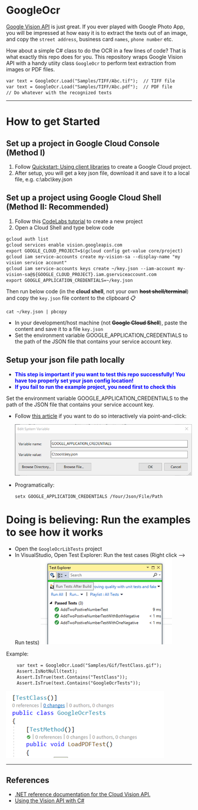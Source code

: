 # GoogleOcr

[Google Vision API](https://cloud.google.com/vision) is just great. If you ever played with Google Photo App, you will be impressed at how easy it is to extract the texts out of an image, and copy the `street address`, business card `names`, `phone number` etc.

How about a simple C# class to do the OCR in  a few lines of code? That is what exactly this repo does for you. This repository wraps Google Vision API with a handy utiity class `GoogleOcr` to perform text extraction from images or PDF files.


```CSharp
var text = GoogleOcr.Load("Samples/TIFF/Abc.tif");  // TIFF file
var text = GoogleOcr.Load("Samples/TIFF/Abc.pdf");  // PDF file
// Do whatever with the recognized texts
```


------

# How to get Started
## Set up a project in Google Cloud Console (Method I) 

1. Follow [Quickstart: Using client libraries](https://cloud.google.com/vision/docs/quickstart-client-libraries) to create a Google Cloud project. 
2. After setup, you will get a key json file, download it and save it to a local file, e.g. c:\abc\key.json


## Set up a project using Google Cloud Shell (Method II: Recommended)

1. Follow this [CodeLabs tutorial](https://codelabs.developers.google.com/codelabs/cloud-vision-api-csharp#0) to create a new project
2. Open a Cloud Shell and type below code

```
gcloud auth list
gcloud services enable vision.googleapis.com
export GOOGLE_CLOUD_PROJECT=$(gcloud config get-value core/project)
gcloud iam service-accounts create my-vision-sa --display-name "my vision service account"
gcloud iam service-accounts keys create ~/key.json --iam-account my-vision-sa@${GOOGLE_CLOUD_PROJECT}.iam.gserviceaccount.com
export GOOGLE_APPLICATION_CREDENTIALS=~/key.json
```

Then run below code (in the **cloud shell**, not your own **~~host shell/terminal~~**) and copy the `key.json` file content to the clipboard 📋
```
cat ~/key.json | pbcopy
```

- In your development/host machine (not **~~Google Cloud Shell~~**), paste the content and save it to a file `key.json`
- Set the environment variable GOOGLE_APPLICATION_CREDENTIALS to the path of the JSON file that contains your service account key. 

## Setup your json file path locally

- <span style="color:blue">**This step is important if you want to test this repo successfully! You have too properly set your json config location!**
- <span style="color:blue">**If you fail to run the example project, you need first to check this**

Set the environment variable GOOGLE_APPLICATION_CREDENTIALS to the path of the JSON file that contains your service account key.
   - Follow [this article](https://www.architectryan.com/2018/08/31/how-to-change-environment-variables-on-windows-10/) if you want to do so interactively via point-and-click:

     ![](./Snapshots/json%20path.png)

   - Programatically:

      ```shell
      setx GOOGLE_APPLICATION_CREDENTIALS /Your/Json/File/Path
      ```

# Doing is believing: Run the examples to see how it works
- Open the `GoogleOcrLibTests` project
- In VisualStudio, Open Test Explorer: Run the test cases (Right click --> Run tests)
![](./Snapshots/run-test.png)
  

Example:
```CSharp
    var text = GoogleOcr.Load("Samples/Gif/TestClass.gif");
    Assert.IsNotNull(text);
    Assert.IsTrue(text.Contains("TestClass"));
    Assert.IsTrue(text.Contains("GoogleOcrTests"));
```

![GIF OCR](https://github.com/hkusoft/GoogleOcr/blob/main/GoogleOcrLibTests/Samples/GIF/TestClass.gif?raw=true)

------ 



## References

- [.NET reference documentation for the Cloud Vision API.](https://googleapis.dev/dotnet/Google.Apis.Vision.v1/latest/api/Google.Apis.Vision.v1.html)
- [Using the Vision API with C#](https://codelabs.developers.google.com/codelabs/cloud-vision-api-csharp#0)

